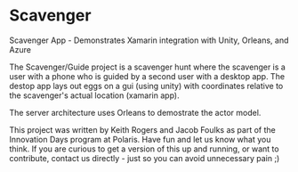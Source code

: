 # Scavenger
Scavenger App - Demonstrates Xamarin integration with Unity, Orleans, and Azure

The Scavenger/Guide project is a scavenger hunt where the scavenger is a user with a phone who is guided by a second user with a desktop app. The destop app lays out eggs on a gui (using unity) with coordinates relative to the scavenger's actual location (xamarin app).

The server architecture uses Orleans to demostrate the actor model.

This project was written by Keith Rogers and Jacob Foulks as part of the Innovation Days program at Polaris. Have fun and let us know what you think. If you are curious to get a version of this up and running, or want to contribute, contact us directly - just so you can avoid unnecessary pain ;)
